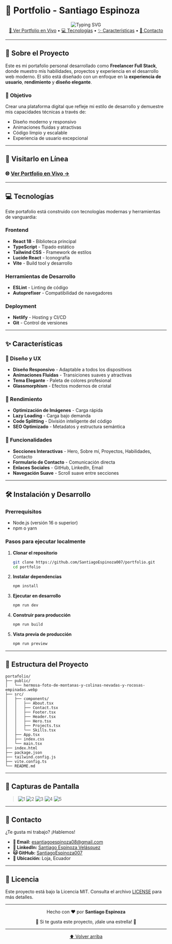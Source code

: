 # 🌟 Portfolio - Santiago Espinoza

<div align="center">
  <img src="https://readme-typing-svg.herokuapp.com?font=Fira+Code&weight=500&size=28&pause=1000&color=3B82F6&center=true&vCenter=true&width=600&height=60&lines=Desarrollador+Full+Stack;Creando+experiencias+digitales;Freelancer+especializado" alt="Typing SVG" />
</div>

<div align="center">
  <a href="#visitarlo-en-linea">🚀 Ver Portfolio en Vivo</a> •
  <a href="#tecnologias">💻 Tecnologías</a> •
  <a href="#características">✨ Características</a> •
  <a href="#contacto">📧 Contacto</a>
</div>

---

## 📖 Sobre el Proyecto

Este es mi portafolio personal desarrollado como **Freelancer Full Stack**, donde muestro mis habilidades, proyectos y experiencia en el desarrollo web moderno. El sitio está diseñado con un enfoque en la **experiencia de usuario**, **rendimiento** y **diseño elegante**.

### 🎯 Objetivo
Crear una plataforma digital que refleje mi estilo de desarrollo y demuestre mis capacidades técnicas a través de:
- Diseño moderno y responsivo
- Animaciones fluidas y atractivas
- Código limpio y escalable
- Experiencia de usuario excepcional

---

## 🚀 Visitarlo en Línea

### 🌐 **[Ver Portfolio en Vivo →](https://santiagoespinozadev.netlify.app/)**

---

## 💻 Tecnologías

Este portafolio está construido con tecnologías modernas y herramientas de vanguardia:

### Frontend
- **React 18** - Biblioteca principal
- **TypeScript** - Tipado estático
- **Tailwind CSS** - Framework de estilos
- **Lucide React** - Iconografía
- **Vite** - Build tool y desarrollo

### Herramientas de Desarrollo
- **ESLint** - Linting de código
- **Autoprefixer** - Compatibilidad de navegadores

### Deployment
- **Netlify** - Hosting y CI/CD
- **Git** - Control de versiones

---

## ✨ Características

### 🎨 Diseño y UX
- **Diseño Responsivo** - Adaptable a todos los dispositivos
- **Animaciones Fluidas** - Transiciones suaves y atractivas
- **Tema Elegante** - Paleta de colores profesional
- **Glassmorphism** - Efectos modernos de cristal

### 🚀 Rendimiento
- **Optimización de Imágenes** - Carga rápida
- **Lazy Loading** - Carga bajo demanda
- **Code Splitting** - División inteligente del código
- **SEO Optimizado** - Metadatos y estructura semántica

### 🔧 Funcionalidades
- **Secciones Interactivas** - Hero, Sobre mí, Proyectos, Habilidades, Contacto
- **Formulario de Contacto** - Comunicación directa
- **Enlaces Sociales** - GitHub, LinkedIn, Email
- **Navegación Suave** - Scroll suave entre secciones

---

## 🛠️ Instalación y Desarrollo

### Prerrequisitos
- Node.js (versión 16 o superior)
- npm o yarn

### Pasos para ejecutar localmente

1. **Clonar el repositorio**
   ```bash
   git clone https://github.com/SantiagoEspinoza007/portfolio.git
   cd portfolio
   ```

2. **Instalar dependencias**
   ```bash
   npm install
   ```

3. **Ejecutar en desarrollo**
   ```bash
   npm run dev
   ```

4. **Construir para producción**
   ```bash
   npm run build
   ```

5. **Vista previa de producción**
   ```bash
   npm run preview
   ```

---

## 📁 Estructura del Proyecto

```
portafolio/
├── public/
│   └── hermosa-foto-de-montanas-y-colinas-nevadas-y-rocosas-empinadas.webp
├── src/
│   ├── components/
│   │   ├── About.tsx
│   │   ├── Contact.tsx
│   │   ├── Footer.tsx
│   │   ├── Header.tsx
│   │   ├── Hero.tsx
│   │   ├── Projects.tsx
│   │   └── Skills.tsx
│   ├── App.tsx
│   ├── index.css
│   └── main.tsx
├── index.html
├── package.json
├── tailwind.config.js
├── vite.config.ts
└── README.md
```

---

## 🎨 Capturas de Pantalla

> ![1](https://github.com/user-attachments/assets/c93f9d6c-6a3f-48b5-aa16-2eba00ee9f82)
> ![2](https://github.com/user-attachments/assets/28ee13c6-3af7-4290-9130-7ed431c79817)
> ![3](https://github.com/user-attachments/assets/d75f72a4-6a02-440b-a1cf-ac2fa270e953)
> ![4](https://github.com/user-attachments/assets/d7e389d6-36c8-411e-811d-4f95bccfc598)
> ![5](https://github.com/user-attachments/assets/7059d293-ebd1-4dce-87dd-ae726ebc3cf6)

---

## 📧 Contacto

¿Te gusta mi trabajo? ¡Hablemos!

- **📧 Email:** [esantiagoespinoza08@gmail.com](mailto:esantiagoespinoza08@gmail.com)
- **💼 LinkedIn:** [Santiago Espinoza Velásquez](https://www.linkedin.com/in/santiago-espinoza-velasquez11/)
- **🐱 GitHub:** [SantiagoEspinoza007](https://github.com/SantiagoEspinoza007)
- **📍 Ubicación:** Loja, Ecuador

---

## 📄 Licencia

Este proyecto está bajo la Licencia MIT. Consulta el archivo [LICENSE](LICENSE) para más detalles.

---

<div align="center">
  <p>Hecho con ❤️ por <strong>Santiago Espinoza</strong></p>
  <p>🌟 Si te gusta este proyecto, ¡dale una estrella! 🌟</p>
</div>

---

<div align="center">
  <a href="#top">⬆️ Volver arriba</a>
</div>
